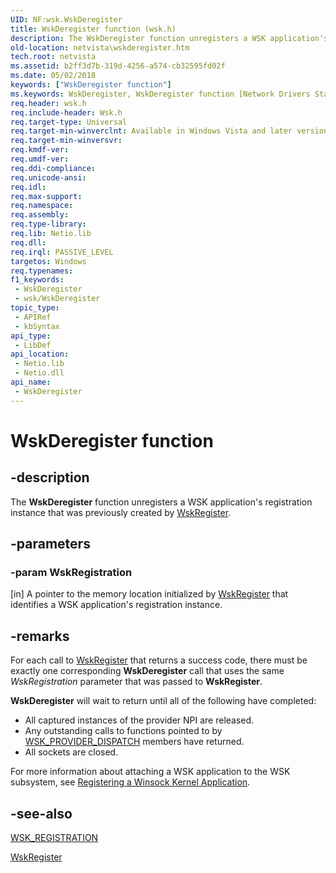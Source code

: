 ```yaml
---
UID: NF:wsk.WskDeregister
title: WskDeregister function (wsk.h)
description: The WskDeregister function unregisters a WSK application's registration instance that was previously created by WskRegister.
old-location: netvista\wskderegister.htm
tech.root: netvista
ms.assetid: b2ff3d7b-319d-4256-a574-cb32595fd02f
ms.date: 05/02/2018
keywords: ["WskDeregister function"]
ms.keywords: WskDeregister, WskDeregister function [Network Drivers Starting with Windows Vista], netvista.wskderegister, wsk/WskDeregister, wskref_45c2ad8f-a969-4a82-ac5e-67e4d3c96ffb.xml
req.header: wsk.h
req.include-header: Wsk.h
req.target-type: Universal
req.target-min-winverclnt: Available in Windows Vista and later versions of the Windows operating   systems.
req.target-min-winversvr: 
req.kmdf-ver: 
req.umdf-ver: 
req.ddi-compliance: 
req.unicode-ansi: 
req.idl: 
req.max-support: 
req.namespace: 
req.assembly: 
req.type-library: 
req.lib: Netio.lib
req.dll: 
req.irql: PASSIVE_LEVEL
targetos: Windows
req.typenames: 
f1_keywords:
 - WskDeregister
 - wsk/WskDeregister
topic_type:
 - APIRef
 - kbSyntax
api_type:
 - LibDef
api_location:
 - Netio.lib
 - Netio.dll
api_name:
 - WskDeregister
---
```


# WskDeregister function


## -description

The 
  <b>WskDeregister</b> function unregisters a WSK application's registration instance that was previously
  created by 
  <a href="https://docs.microsoft.com/windows-hardware/drivers/ddi/wsk/nf-wsk-wskregister">WskRegister</a>.

## -parameters

### -param WskRegistration 

[in]
A pointer to the memory location initialized by 
     <a href="https://docs.microsoft.com/windows-hardware/drivers/ddi/wsk/nf-wsk-wskregister">WskRegister</a> that identifies a WSK
     application's registration instance.

## -remarks

For each call to 
    <a href="https://docs.microsoft.com/windows-hardware/drivers/ddi/wsk/nf-wsk-wskregister">WskRegister</a> that returns a success code, there
    must be exactly one corresponding 
    <b>WskDeregister</b> call that uses the same 
    <i>WskRegistration</i> parameter that was passed to 
    <b>WskRegister</b>.

<b>WskDeregister</b> will wait to return until all of the following have completed:

<ul>
<li>
All captured instances of the provider NPI are released.

</li>
<li>
Any outstanding calls to functions pointed to by 
      <a href="https://docs.microsoft.com/windows-hardware/drivers/ddi/wsk/ns-wsk-_wsk_provider_dispatch">WSK_PROVIDER_DISPATCH</a> members have
      returned.

</li>
<li>
All sockets are closed.

</li>
</ul>
For more information about attaching a WSK application to the WSK subsystem, see 
    <a href="https://docs.microsoft.com/windows-hardware/drivers/network/registering-a-winsock-kernel-application">Registering a Winsock Kernel
    Application</a>.

## -see-also

<a href="https://docs.microsoft.com/windows-hardware/drivers/ddi/wsk/ns-wsk-_wsk_registration">WSK_REGISTRATION</a>



<a href="https://docs.microsoft.com/windows-hardware/drivers/ddi/wsk/nf-wsk-wskregister">WskRegister</a>

